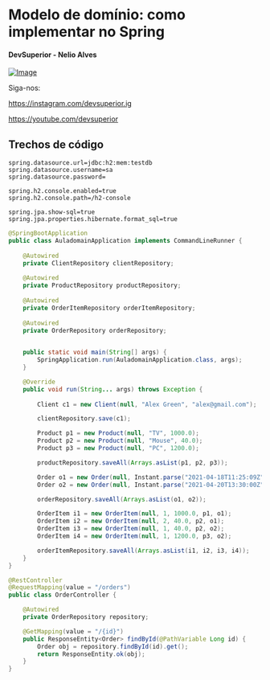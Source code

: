 # Modelo de domínio: como implementar no Spring

#### DevSuperior - Nelio Alves

[![Image](https://img.youtube.com/vi/OX5MmJrFTdw/mqdefault.jpg "Vídeo no Youtube")](https://youtu.be/OX5MmJrFTdw)

Siga-nos:

https://instagram.com/devsuperior.ig

https://youtube.com/devsuperior

## Trechos de código

```
spring.datasource.url=jdbc:h2:mem:testdb
spring.datasource.username=sa
spring.datasource.password=

spring.h2.console.enabled=true
spring.h2.console.path=/h2-console

spring.jpa.show-sql=true
spring.jpa.properties.hibernate.format_sql=true
```

```java
@SpringBootApplication
public class AuladomainApplication implements CommandLineRunner {
	
	@Autowired
	private ClientRepository clientRepository;
	
	@Autowired
	private ProductRepository productRepository;
	
	@Autowired
	private OrderItemRepository orderItemRepository;
	
	@Autowired
	private OrderRepository orderRepository;
	

	public static void main(String[] args) {
		SpringApplication.run(AuladomainApplication.class, args);
	}

	@Override
	public void run(String... args) throws Exception {
		
		Client c1 = new Client(null, "Alex Green", "alex@gmail.com");

		clientRepository.save(c1);

		Product p1 = new Product(null, "TV", 1000.0);
		Product p2 = new Product(null, "Mouse", 40.0);
		Product p3 = new Product(null, "PC", 1200.0);

		productRepository.saveAll(Arrays.asList(p1, p2, p3));

		Order o1 = new Order(null, Instant.parse("2021-04-18T11:25:09Z"), OrderStatus.PAID, c1);
		Order o2 = new Order(null, Instant.parse("2021-04-20T13:30:00Z"), OrderStatus.WAITING, c1);

		orderRepository.saveAll(Arrays.asList(o1, o2));

		OrderItem i1 = new OrderItem(null, 1, 1000.0, p1, o1);
		OrderItem i2 = new OrderItem(null, 2, 40.0, p2, o1);
		OrderItem i3 = new OrderItem(null, 1, 40.0, p2, o2);
		OrderItem i4 = new OrderItem(null, 1, 1200.0, p3, o2);

		orderItemRepository.saveAll(Arrays.asList(i1, i2, i3, i4));
	}
}
```

```java
@RestController
@RequestMapping(value = "/orders")
public class OrderController {

	@Autowired
	private OrderRepository repository;

	@GetMapping(value = "/{id}")
	public ResponseEntity<Order> findById(@PathVariable Long id) {
		Order obj = repository.findById(id).get();
		return ResponseEntity.ok(obj);
	}
}
```
